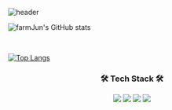 ![header](https://capsule-render.vercel.app/api?type=rounded&color=87FA72&height=100&section=header&text=🍎🍀🌷🌿박준영의%20사이버%20텃밭🌺🌱🌾🌳&fontSize=48&fontColor=FBFCFC&animation=fadeIn)
<br>


![farmJun's GitHub stats](https://github-readme-stats.vercel.app/api?username=farmJun&theme=default&show_icons=true)

<br>


[![Top Langs](https://github-readme-stats.vercel.app/api/top-langs/?username=farmJun&layout=default)](https://github.com/anuraghazra/github-readme-stats)


<h3 align="center"><b> 🛠 Tech Stack 🛠</b></h3>
<p align="center">
  <img src="https://img.shields.io/badge/c++-00599C?style=for-the-badge&logo=c%2B%2B&logoColor=white"/> 
  <img src="https://img.shields.io/badge/JavaScript-F7DF1E?style=for-the-badge&logo=JavaSript&logoColor=white"/> 
  <img src="https://img.shields.io/badge/Java-007396?style=for-the-badge&logo=java&logoColor=white"/> 
  <img src="https://img.shields.io/badge/Python-3776AB?style=for-the-badge&logo=Python&logoColor=white">
</p>
